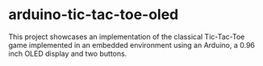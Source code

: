 # arduino-tic-tac-toe-oled
This project showcases an implementation of the classical Tic-Tac-Toe game implemented in an embedded environment using an Arduino, a 0.96 inch OLED display and two buttons.
